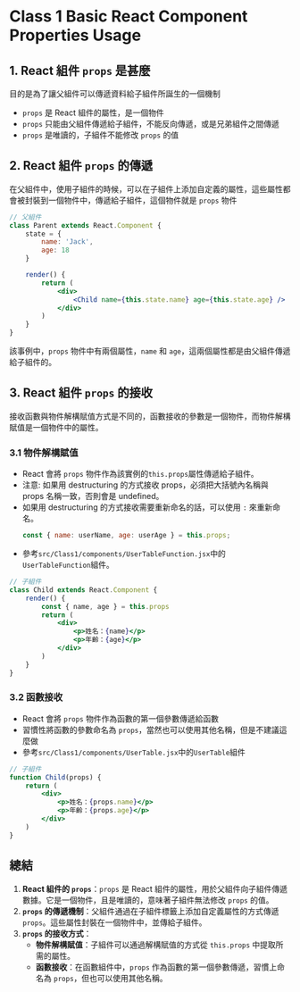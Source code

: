 # Class 1 Basic React Component Properties Usage

## 1. React 組件 `props` 是甚麼

目的是為了讓父組件可以傳遞資料給子組件所誕生的一個機制

- `props` 是 React 組件的屬性，是一個物件
- `props` 只能由父組件傳遞給子組件，不能反向傳遞，或是兄弟組件之間傳遞
- `props` 是唯讀的，子組件不能修改 `props` 的值

## 2. React 組件 `props` 的傳遞

在父組件中，使用子組件的時候，可以在子組件上添加自定義的屬性，這些屬性都會被封裝到一個物件中，傳遞給子組件，這個物件就是 `props`
物件


```jsx
// 父組件
class Parent extends React.Component {
    state = {
        name: 'Jack',
        age: 18
    }

    render() {
        return (
            <div>
                <Child name={this.state.name} age={this.state.age} />
            </div>
        )
    }
}
```
該事例中，`props` 物件中有兩個屬性，`name` 和 `age`，這兩個屬性都是由父組件傳遞給子組件的。

## 3. React 組件 `props` 的接收

接收函數與物件解構賦值方式是不同的，函數接收的參數是一個物件，而物件解構賦值是一個物件中的屬性。

### 3.1 物件解構賦值

- React 會將 `props` 物件作為該實例的`this.props`屬性傳遞給子組件。
- 注意: 如果用 destructuring 的方式接收 props，必須把大括號內名稱與 props 名稱一致，否則會是 undefined。
- 如果用 destructuring 的方式接收需要重新命名的話，可以使用 `:` 來重新命名。
    ```jsx
    const { name: userName, age: userAge } = this.props;
    ```
- 參考`src/Class1/components/UserTableFunction.jsx`中的`UserTableFunction`組件。
```jsx
// 子組件
class Child extends React.Component {
    render() {
        const { name, age } = this.props
        return (
            <div>
                <p>姓名：{name}</p>
                <p>年齡：{age}</p>
            </div>
        )
    }
}
```

### 3.2 函數接收

- React 會將 `props` 物件作為函數的第一個參數傳遞給函數
- 習慣性將函數的參數命名為 `props`，當然也可以使用其他名稱，但是不建議這麼做
- 參考`src/Class1/components/UserTable.jsx`中的`UserTable`組件
```jsx
// 子組件
function Child(props) {
    return (
        <div>
            <p>姓名：{props.name}</p>
            <p>年齡：{props.age}</p>
        </div>
    )
}
```

## 總結
1. **React 組件的 `props`**：`props` 是 React 組件的屬性，用於父組件向子組件傳遞數據。它是一個物件，且是唯讀的，意味著子組件無法修改 `props` 的值。
2. **`props` 的傳遞機制**：父組件通過在子組件標籤上添加自定義屬性的方式傳遞 `props`。這些屬性封裝在一個物件中，並傳給子組件。
3. **`props` 的接收方式**：
    - **物件解構賦值**：子組件可以通過解構賦值的方式從 `this.props` 中提取所需的屬性。
    - **函數接收**：在函數組件中，`props` 作為函數的第一個參數傳遞，習慣上命名為 `props`，但也可以使用其他名稱。
